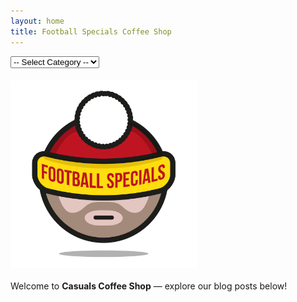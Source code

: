 ```yaml
---
layout: home
title: Football Specials Coffee Shop
---
```


<style>
  img#footballLogo {
    width: 300px !important;
    height: auto !important;
    max-width: 100%;
    margin: 20px 0;
    display: block;
  }
</style>

<nav>
  <select id="categorySelect" onchange="navigateToCategory()">
    <option value="">-- Select Category --</option>
    <option value="art.html">Art</option>
    <option value="music.html">Music</option>
    <option value="football.html">Football</option>
  </select>
</nav>

<script>
  function navigateToCategory() {
    const page = document.getElementById("categorySelect").value;
    if (page) {
      window.location.href = page;
    }
  }
</script>

<img id="footballLogo" src="Football_specials_logo.jpg" alt="Football Specials Coffee Shop">

Welcome to **Casuals Coffee Shop** — explore our blog posts below!
